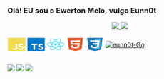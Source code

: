 ### Olá! EU sou o Ewerton Melo, vulgo Eunn0t

<div align="center">
  <a href="https://github.com/Eunn0t">
  <img height="180em" src="https://github-readme-stats.vercel.app/api?username=eunn0t&show_icons=true&theme=dracula&include_all_commits=true&count_private=true"/>
  <img height="180em" src="https://github-readme-stats.vercel.app/api/top-langs/?username=eunn0t&layout=compact&langs_count=7&theme=dracula"/>
</div>
<div style="display: inline_block"><br>
  <img align="center" alt="eunn0t-Js" height="30" width="40" src="https://raw.githubusercontent.com/devicons/devicon/master/icons/javascript/javascript-plain.svg">
  <img align="center" alt="eunn0t-Ts" height="30" width="40" src="https://raw.githubusercontent.com/devicons/devicon/master/icons/typescript/typescript-plain.svg">
  <img align="center" alt="eunn0t-React" height="30" width="40" src="https://raw.githubusercontent.com/devicons/devicon/master/icons/react/react-original.svg">
  <img align="center" alt="eunn0t-HTML" height="30" width="40" src="https://raw.githubusercontent.com/devicons/devicon/master/icons/html5/html5-original.svg">
  <img align="center" alt="eunn0t-CSS" height="30" width="40" src="https://raw.githubusercontent.com/devicons/devicon/master/icons/css3/css3-original.svg">
  <img align="center" alt="eunn0t-Go" height="30" width="40" src="https://cdn.jsdelivr.net/gh/devicons/devicon/icons/go/go-original-wordmark.svg" />
</div>
  
##
 
<div> 
   <a href = "mailto:eunnot@gmail.com"><img src="https://img.shields.io/badge/-Gmail-%23333?style=for-the-badge&logo=gmail&logoColor=white" target="_blank"></a>
  <a href="https://www.instagram.com/eunn0t" target="_blank"><img src="https://img.shields.io/badge/-Instagram-%23E4405F?style=for-the-badge&logo=instagram&logoColor=white" target="_blank"></a>
 	<a href="https://twitter.com/eunnot_" target="_blank"><img src="https://img.shields.io/badge/Twitter-1DA1F2?style=for-the-badge&logo=twitter&logoColor=white" target="_blank"></a>
</div>
